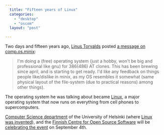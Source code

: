 ```yaml
---
  title: "Fifteen years of Linux"
  categories: 
    - "desktop"
    - "oscom"
  layout: "post"

---
```

Two days and fifteen years ago, [Linus Torvalds][3] posted [a message on comp.os.minix][1]:

> I'm doing a (free) operating system (just a hobby, won't be big and
professional like gnu) for 386(486) AT clones.  This has been brewing
since april, and is starting to get ready.  I'd like any feedback on
things people like/dislike in minix, as my OS resembles it somewhat
(same physical layout of the file-system (due to practical reasons)
among other things).

The operating system he was talking about became [Linux][2], a major operating system that now runs on everything from cell phones to supercomputers.

[Computer Science department][6] of the University of Helsinki (where [Linux was invented][7]), and the [Finnish Centre for Open Source Software][5] will be [celebrating the event][4] on September 4th.

[1]: http://groups.google.com/group/comp.os.minix/browse_thread/thread/76536d1fb451ac60/b813d52cbc5a044b?lnk=gst&q=&rnum=32#b813d52cbc5a044b
[2]: http://en.wikipedia.org/wiki/Linux
[3]: http://en.wikipedia.org/wiki/Linus_Torvalds
[4]: http://www.coss.fi/fi/ajankohtaista/tapahtumat/linux15v.html
[5]: http://www.coss.fi/en/
[6]: http://www.cs.helsinki.fi/index.en.html
[7]: http://www.cs.helsinki.fi/linux/

